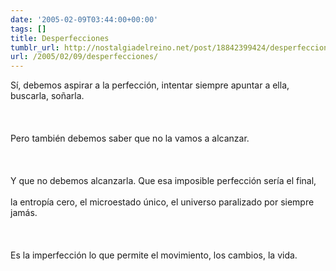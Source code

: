 ```yaml
---
date: '2005-02-09T03:44:00+00:00'
tags: []
title: Desperfecciones
tumblr_url: http://nostalgiadelreino.net/post/18842399424/desperfecciones
url: /2005/02/09/desperfecciones/
---
```


<p>Sí, debemos aspirar a la perfección, intentar siempre apuntar a ella, buscarla, soñarla.<br/><br/><br/><br/>Pero también debemos saber que no la vamos a alcanzar.<br/><br/><br/><br/>Y que no debemos alcanzarla. Que esa imposible perfección sería el final, <br/><br/>la entropía cero, el microestado único, el universo paralizado por siempre jamás.<br/><br/><br/><br/>Es la imperfección lo que permite el movimiento, los cambios, la vida.</p><div class="blogger-post-footer"><img width="1" height="1" src="https://blogger.googleusercontent.com/tracker/1180118427259117074-8945489199588743912?l=nostalgiadelreino.blogspot.com" alt=""/></div>